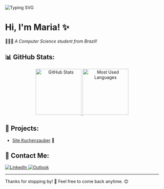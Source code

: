 ![Typing SVG](https://readme-typing-svg.herokuapp.com/?color=000000&size=30&center=true&vCenter=true&width=600&lines=Welcome!)

# Hi, I'm Maria! ✨  
👩🏻‍💻 *A Computer Science student from Brazil!*  

## 📊 GitHub Stats:
<div align="center">
  <a href="https://github.com/dudyac">
    <img height="150em" src="https://github-readme-stats.vercel.app/api?username=dudyac&show_icons=true&theme=transparent&include_all_commits=true&count_private=true" alt="GitHub Stats"/>
  </a>
  <a href="https://github.com/dudyac">
    <img height="150em" src="https://github-readme-stats-git-masterrstaa-rickstaa.vercel.app/api/top-langs/?username=dudyac&layout=compact&bg_color=FFFFFF&border_color=30A3DC&title_color=E94D5F&text_color=000" alt="Most Used Languages"/>
  </a>
</div>

## 🌟 Projects:  
- [Site Kuchenzauber](https://dudyac.github.io/site-kuchenzauber/) 🍰  

## 💌 Contact Me:
<p align="left">
  <a href="https://www.linkedin.com/in/mariaeduardaacordeiro/" title="LinkedIn">
    <img src="https://img.shields.io/badge/-Linkedin-0e76a8?style=for-the-badge&logo=Linkedin&logoColor=white" alt="LinkedIn">
  </a>
  <a href="mailto:dudy_ac@hotmail.com" title="Outlook">
    <img src="https://img.shields.io/badge/-Outlook-0078D4?style=for-the-badge&logo=Microsoft-Outlook&logoColor=white" alt="Outlook">
  </a>
</p>

---

Thanks for stopping by! 👋 Feel free to come back anytime. 😊

